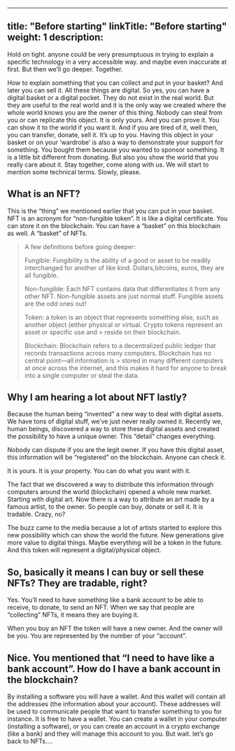 
---
title: "Before starting"
linkTitle: "Before starting"
weight: 1
description: 
---

Hold on tight. anyone could be very presumptuous in trying to explain a specific technology in a very accessible way. and maybe even inaccurate at first. But then we’ll go deeper. Together.

How to explain something that you can collect and put in your basket? And later you can sell it. All these things are digital. So yes, you can have a digital basket or a digital pocket. They do not exist in the real world. But they are useful to the real world and it is the only way we created where the whole world knows you are the owner of this thing. Nobody can steal from you or can replicate this object. It is only yours. And you can prove it. You can show it to the world if you want it. And if you are tired of it, well then, you can transfer, donate, sell it. It’s up to you. Having this object in your basket or on your ‘wardrobe’ is also a way to demonstrate your support for something. You bought them because you wanted to sponsor something. It is a little bit different from donating. But also you show the world that you really care about it. Stay together, come along with us. We will start to mention some technical terms. Slowly, please.

## What is an NFT? 

This is the “thing” we mentioned earlier that you can put in your basket. NFT is an acronym for “non-fungible token”. It is like a digital certificate. You can store it on the blockchain. You can have a “basket” on this blockchain as well. A “basket” of NFTs.

> A few definitions before going deeper: 
> 
> Fungible: Fungibility is the ability of a good or asset to be readily interchanged for another of like kind. Dollars,bitcoins, euros, they are all fungible. 
> 
> Non-fungible: Each NFT contains data that differentiates it from any other NFT. Non-fungible assets are just normal stuff. Fungible assets are the odd ones out! 
> 
> Token: a token is an object that represents something else, such as another object (either physical or virtual. Crypto tokens represent an asset or specific use and > reside on their blockchain.
>  
> Blockchain: Blockchain refers to a decentralized public ledger that records transactions across many computers. Blockchain has no central point—all information is > stored in many different computers at once across the internet, and this makes it hard for anyone to break into a single computer or steal the data.

## Why I am hearing a lot about NFT lastly?

Because the human being “invented” a new way to deal with digital assets. We have tons of digital stuff, we’ve just never really owned it. Recently we, human beings, discovered a way to store these digital assets and created the possibility to have a unique owner. This “detail” changes everything.

Nobody can dispute if you are the legit owner. If you have this digital asset, this information will be “registered” on the blockchain. Anyone can check it.

It is yours. It is your property. You can do what you want with it.

The fact that we discovered a way to distribute this information through computers around the world (blockchain) opened a whole new market. 
Starting with digital art. Now there is a way to attribute an art made by a famous artist, to the owner. So people can buy, donate or sell it. It is tradable. Crazy, no?

The buzz came to the media because a lot of artists started to explore this new possibility which can show the world the future. New generations give more value to digital things. Maybe everything will be a token in the future. And this token will represent a digital/physical object.

## So, basically it means I can buy or sell these NFTs? They are tradable, right?

Yes. You’ll need to have something like a bank account to be able to receive, to donate, to send an NFT. When we say that people are “collecting” NFTs, it means they are buying it.

When you buy an NFT the token will have a new owner. And the owner will be you. You are represented by the number of your “account”.

## Nice. You mentioned that “I need to have like a bank account”. How do I have a bank account in the blockchain?

By installing a software you will have a wallet. And this wallet will contain all the addresses (the information about your account). These addresses will be used to communicate people that want to transfer something to you for instance. It is free to have a wallet. You can create a wallet in your computer (installing a software), or you can create an account in a crypto exchange (like a bank) and they will manage this account to you. But wait. let’s go back to NFTs....